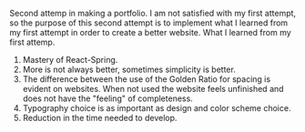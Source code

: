 Second attemp in making a portfolio. I am not satisfied with my first attempt, so the purpose of this second attempt is to implement what I learned from my first attempt in order to create a better website. 
What I learned from my first attemp. 
1) Mastery of React-Spring.
2) More is not always better, sometimes simplicity is better. 
3) The difference between the use of the Golden Ratio for spacing is evident on websites. When not used the website feels unfinished and does not have the "feeling" of completeness. 
4) Typography choice is as important as design and color scheme choice.
5) Reduction in the time needed to develop.